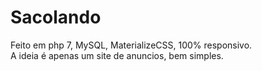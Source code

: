# Sacolando

Feito em php 7, MySQL, MaterializeCSS, 100% responsivo.  
A ideia é apenas um site de anuncios, bem simples. 
